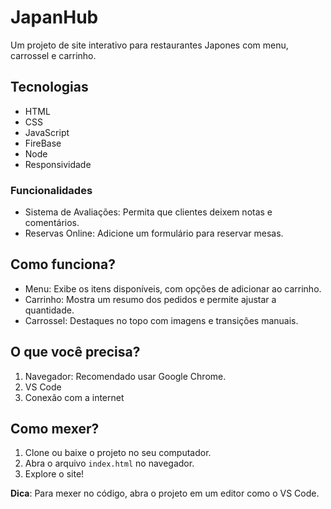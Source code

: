 # JapanHub

Um projeto de site interativo para restaurantes Japones com menu, carrossel e carrinho.

## Tecnologias
- HTML
- CSS
- JavaScript
- FireBase
- Node
- Responsividade

 ### Funcionalidades
- Sistema de Avaliações: Permita que clientes deixem notas e comentários.  
- Reservas Online: Adicione um formulário para reservar mesas.  

## Como funciona?

- Menu: Exibe os itens disponíveis, com opções de adicionar ao carrinho.  
- Carrinho: Mostra um resumo dos pedidos e permite ajustar a quantidade.  
- Carrossel: Destaques no topo com imagens e transições manuais.  

## O que você precisa?

1. Navegador: Recomendado usar Google Chrome.  
2. VS Code 
3. Conexão com a internet

## Como mexer?

1. Clone ou baixe o projeto no seu computador.  
2. Abra o arquivo `index.html` no navegador.  
3. Explore o site!  

**Dica**: Para mexer no código, abra o projeto em um editor como o VS Code.  
